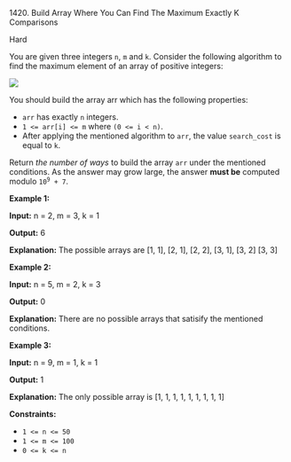 1420\. Build Array Where You Can Find The Maximum Exactly K Comparisons

Hard

You are given three integers `n`, `m` and `k`. Consider the following algorithm to find the maximum element of an array of positive integers:

![](https://leetcode-in-java.github.io/src/main/java/g1401_1500/s1420_build_array_where_you_can_find_the_maximum_exactly_k_comparisons/e.png)

You should build the array arr which has the following properties:

*   `arr` has exactly `n` integers.
*   `1 <= arr[i] <= m` where `(0 <= i < n)`.
*   After applying the mentioned algorithm to `arr`, the value `search_cost` is equal to `k`.

Return _the number of ways_ to build the array `arr` under the mentioned conditions. As the answer may grow large, the answer **must be** computed modulo <code>10<sup>9</sup> + 7</code>.

**Example 1:**

**Input:** n = 2, m = 3, k = 1

**Output:** 6

**Explanation:** The possible arrays are [1, 1], [2, 1], [2, 2], [3, 1], [3, 2] [3, 3]

**Example 2:**

**Input:** n = 5, m = 2, k = 3

**Output:** 0

**Explanation:** There are no possible arrays that satisify the mentioned conditions.

**Example 3:**

**Input:** n = 9, m = 1, k = 1

**Output:** 1

**Explanation:** The only possible array is [1, 1, 1, 1, 1, 1, 1, 1, 1]

**Constraints:**

*   `1 <= n <= 50`
*   `1 <= m <= 100`
*   `0 <= k <= n`